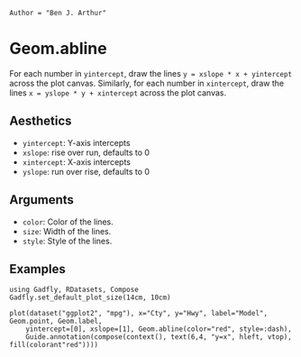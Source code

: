 ```@meta
Author = "Ben J. Arthur"
```

# Geom.abline

For each number in `yintercept`, draw the lines `y = xslope * x +
yintercept` across the plot canvas.  Similarly, for each number in
`xintercept`, draw the lines `x = yslope * y + xintercept` across the
plot canvas.

## Aesthetics

  * `yintercept`: Y-axis intercepts
  * `xslope`: rise over run, defaults to 0
  * `xintercept`: X-axis intercepts
  * `yslope`: run over rise, defaults to 0

## Arguments

  * `color`: Color of the lines.
  * `size`: Width of the lines.
  * `style`: Style of the lines.

## Examples

```@setup 1
using Gadfly, RDatasets, Compose
Gadfly.set_default_plot_size(14cm, 10cm)
```

```@example 1
plot(dataset("ggplot2", "mpg"), x="Cty", y="Hwy", label="Model", Geom.point, Geom.label,
    yintercept=[0], xslope=[1], Geom.abline(color="red", style=:dash),
    Guide.annotation(compose(context(), text(6,4, "y=x", hleft, vtop), fill(colorant"red"))))
```
